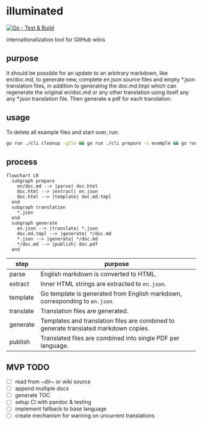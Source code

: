 # illuminated

[![Go - Test & Build](https://github.com/getlantern/illuminated/actions/workflows/go.yml/badge.svg)](https://github.com/getlantern/illuminated/actions/workflows/go.yml)

internationalization tool for GitHub wikis

## purpose

It should be possible for an update to an arbitrary markdown, like en/doc.md, to generate new, complete en.json source files and empty *.json translation files, in addition to generating the doc.md.tmpl which can regenerate the original en/doc.md or any other translation using itself any any *.json translation file. Then generate a pdf for each translation.

## usage
To delete all example files and start over, run:
```sh
go run ./cli cleanup -gtlo && go run ./cli prepare -s example && go run ./cli generate
```

## process
```mermaid
flowchart LR
  subgraph prepare
    en/doc.md --> |parse| doc.html 
    doc.html --> |extract| en.json
    doc.html --> |template| doc.md.tmpl 
  end
  subgraph translation
    *.json
  end
  subgraph generate
    en.json --> |translate| *.json
    doc.md.tmpl --> |generate| */doc.md
    *.json --> |generate| */doc.md
    */doc.md --> |publish| doc.pdf
  end
```

| step | purpose
| --- | --- |
| parse | English markdown is converted to HTML. |
| extract | Inner HTML strings are extracted to `en.json`. |
| template | Go template is generated from English markdown, corresponding to `en.json`. |
| translate | Translation files are generated. |
| generate | Templates and translation files are combined to generate translated markdown copies. |
| publish | Translated files are combined into single PDF per language. |

## MVP TODO
- [ ] read from ~dir~ or wiki source
- [ ] append multiple docs
- [ ] generate TOC
- [ ] setup CI with pandoc & testing
- [ ] implement fallback to base language 
- [ ] create mechanism for warning on uncurrent translations
